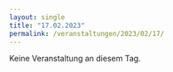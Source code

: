 ```yaml
---
layout: single
title: "17.02.2023"
permalink: /veranstaltungen/2023/02/17/
---
```


Keine Veranstaltung an diesem Tag.
